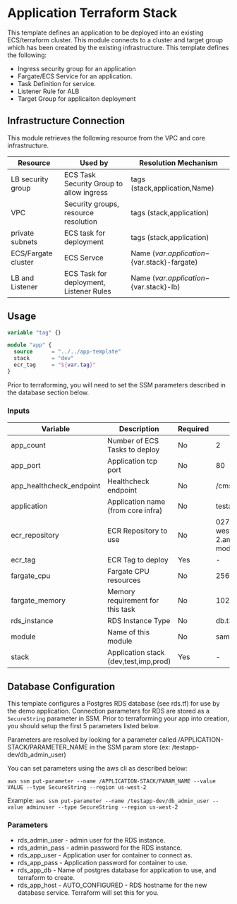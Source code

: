 # Application Terraform Stack

This template defines an application to be deployed into an existing
ECS/terraform cluster. This module connects to a cluster and target
group which has been created by the existing infrastructure. This
template defines the following:

- Ingress security group for an application
- Fargate/ECS Service for an application.
- Task Definition for service.
- Listener Rule for ALB
- Target Group for applicaiton deployment

## Infrastructure Connection

This module retrieves the following resource from the VPC and core
infrastructure.

| Resource | Used by | Resolution Mechanism |
|----------|---------|----------------------|
| LB security group | ECS Task Security Group to allow ingress | tags (stack,application,Name) |
| VPC | Security groups, resource resolution| tags (stack,application) |
| private subnets | ECS task for deployment | tags (stack,application)
| ECS/Fargate cluster | ECS Servce | Name (${var.application}-${var.stack}-fargate) |
| LB and Listener | ECS Task for deployment, Listener Rules | Name (${var.application}-${var.stack}-lb)

## Usage

```terraform
variable "tag" {}

module "app" {
  source      = "../../app-template"
  stack       = "dev"
  ecr_tag     = "${var.tag}"
}
```

Prior to terraforming, you will need to set the SSM parameters described in the
database section below.

### Inputs

| Variable | Description | Required | Default |
|----------|-------------|----------|---------|
| app_count | Number of ECS Tasks to deploy | No | 2 |
| app_port | Application tcp port | No | 80 |
| app_healthcheck_endpoint | Healthcheck endpoint | No | /cms-cloud/api/resources |
| application | Application name (from core infra) | No | testapp |
| ecr_repository | ECR Repository to use | No | 027086599304.dkr.ecr.us-west-2.amazonaws.com/testapp-module1 |
| ecr_tag | ECR Tag to deploy | Yes | - |
| fargate_cpu | Fargate CPU resources | No | 256 |
| fargate_memory | Memory requirement for this task | No | 1024 |
| rds_instance | RDS Instance Type | No | db.t3.micro |
| module  | Name of this module | No | sample-java |
| stack | Application stack (dev,test,imp,prod) | Yes | - |

## Database Configuration

This template configures a Postgres RDS database (see rds.tf) for use by the
demo application. Connection parameters for RDS are stored as a `SecureString`
parameter in SSM. Prior to terraforming your app into creation, you should
setup the first 5 parameters listed below.

Parameters are resolved by looking for a parameter called
/APPLICATION-STACK/PARAMETER_NAME in the SSM param store
(ex: /testapp-dev/db_admin_user)

You can set parameters using the aws cli as described below:

`aws ssm put-parameter --name /APPLICATION-STACK/PARAM_NAME --value VALUE --type SecureString --region us-west-2`

Example: `aws ssm put-parameter --name /testapp-dev/db_admin_user --value adminuser --type SecureString --region us-west-2`

### Parameters

- rds_admin_user - admin user for the RDS instance.
- rds_admin_pass - admin password for the RDS instance.
- rds_app_user - Application user for container to connect as.
- rds_app_pass - Application password for container to use.
- rds_app_db - Name of postgres database for application to use, and terraform
  to create.
- rds_app_host - AUTO_CONFIGURED - RDS hostname for the new database service.
  Terraform will set this for you.
